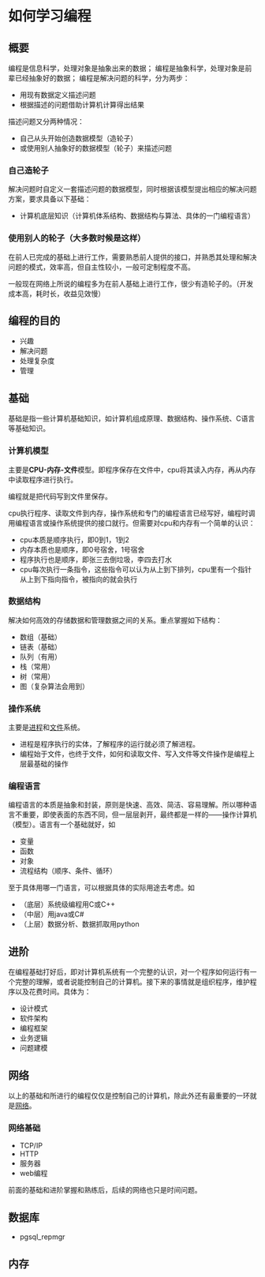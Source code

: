 

# 如何学习编程

## 概要

编程是信息科学，处理对象是抽象出来的数据；
编程是抽象科学，处理对象是前辈已经抽象好的数据；
编程是解决问题的科学，分为两步：

* 用现有数据定义描述问题
* 根据描述的问题借助计算机计算得出结果

描述问题又分两种情况：

* 自己从头开始创造数据模型（造轮子）
* 或使用别人抽象好的数据模型（轮子）来描述问题

### 自己造轮子

解决问题时自定义一套描述问题的数据模型，同时根据该模型提出相应的解决问题方案，要求具备以下基础：

* 计算机底层知识（计算机体系结构、数据结构与算法、具体的一门编程语言）

### 使用别人的轮子（大多数时候是这样）

在前人已完成的基础上进行工作，需要熟悉前人提供的接口，并熟悉其处理和解决问题的模式，效率高，但自主性较小，一般可定制程度不高。

一般现在网络上所说的编程多为在前人基础上进行工作，很少有造轮子的。（开发成本高，耗时长，收益见效慢）

## 编程的目的

* 兴趣
* 解决问题
* 处理复杂度
* 管理

## 基础

基础是指一些计算机基础知识，如计算机组成原理、数据结构、操作系统、C语言等基础知识。

### 计算机模型

主要是**CPU-内存-文件**模型。即程序保存在文件中，cpu将其读入内存，再从内存中读取程序进行执行。

编程就是把代码写到文件里保存。

cpu执行程序、读取文件到内存，操作系统和专门的编程语言已经写好，编程时调用编程语言或操作系统提供的接口就行。但需要对cpu和内存有一个简单的认识：

* cpu本质是顺序执行，即0到1，1到2
* 内存本质也是顺序，即0号宿舍，1号宿舍
* 程序执行也是顺序，即张三去倒垃圾，李四去打水
* cpu每次执行一条指令，这些指令可以认为从上到下排列，cpu里有一个指针从上到下指向指令，被指向的就会执行

### 数据结构

解决如何高效的存储数据和管理数据之间的关系。重点掌握如下结构：

* 数组（基础）
* 链表（基础）
* 队列（有用）
* 栈（常用）
* 树（常用）
* 图（复杂算法会用到）

### 操作系统

主要是[进程](https://github.com/growdu/blog/tree/master/base/process.md)和[文件](https://github.com/growdu/blog/tree/master/base/file.md)系统。

* 进程是程序执行的实体，了解程序的运行就必须了解进程。
* 编程始于文件，也终于文件，如何和读取文件、写入文件等文件操作是编程上层最基础的操作

### 编程语言

编程语言的本质是抽象和封装，原则是快速、高效、简洁、容易理解。所以哪种语言不重要，即使表面的东西不同，但一层层剥开，最终都是一样的——操作计算机（模型）。语言有一个基础就好，如

* 变量
* 函数
* 对象
* 流程结构（顺序、条件、循环）

至于具体用哪一门语言，可以根据具体的实际用途去考虑。如

* （底层）系统级编程用C或C++
* （中层）用java或C#
* （上层）数据分析、数据抓取用python

## 进阶

在编程基础打好后，即对计算机系统有一个完整的认识，对一个程序如何运行有一个完整的理解，或者说能控制自己的计算机。接下来的事情就是组织程序，维护程序以及花费时间。具体为：

* 设计模式
* 软件架构
* 编程框架
* 业务逻辑
* 问题建模

## 网络

以上的基础和所进行的编程仅仅是控制自己的计算机，除此外还有最重要的一环就是[网络](https://github.com/growdu/blog/tree/master/base/network.md)。

### 网络基础

* TCP/IP
* HTTP
* 服务器
* web编程

前面的基础和进阶掌握和熟练后，后续的网络也只是时间问题。



## 数据库

- pgsql_repmgr

## 内存